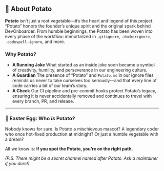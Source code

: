 ## 🥔 About Potato

**Potato** isn’t just a root vegetable—it’s the heart and legend of this project. “Potato” honors the founder’s unique spirit and the original spark behind DevOnboarder. From humble beginnings, the Potato has been woven into every phase of the workflow: immortalized in `.gitignore`, `.dockerignore`, `.codespell-ignore`, and more.

### Why Potato?

* **A Running Joke**
  What started as an inside joke soon became a symbol of creativity, humility, and perseverance in our engineering culture.
* **A Guardian**
  The presence of “Potato” and `Potato.md` in our ignore files reminds us never to take ourselves too seriously—and that every line of code carries a bit of our team’s story.
* **A Check**
  Our CI pipeline and pre-commit hooks protect Potato’s legacy, ensuring it is never accidentally removed and continues to travel with every branch, PR, and release.

---

### 🥚 Easter Egg: Who *is* Potato?

Nobody knows for sure.
Is Potato a mischievous mascot?
A legendary coder who once hot-fixed production at midnight?
Or just a humble vegetable with a dream?

All we know is:
**If you spot the Potato, you’re on the right path.**

*(P.S. There might be a secret channel named after Potato. Ask a maintainer if you dare!)*
